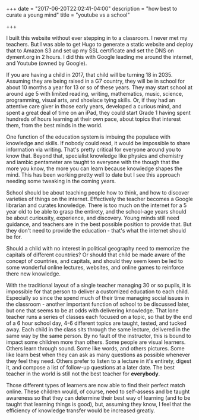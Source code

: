 +++
date = "2017-06-20T22:02:41-04:00"
description = "how best to curate a young mind"
title = "youtube vs a school"

+++

I built this website without ever stepping in to a classroom.  I never met my teachers.  But I was able to get Hugo to generate a static website and deploy that to Amazon S3 and set up my SSL certificate and set the DNS on dyment.org in 2 hours.  I did this with Google leading me around the internet, and Youtube (owned by Google).

If you are having a child in 2017, that child will be turning 18 in 2035.  Assuming they are being raised in a G7 country, they will be in school for about 10 months a year for 13 or so of these years.  They may start school at around age 5 with limited reading, writing, mathematics, music, science, programming, visual arts, and shoelace tying skills.  Or, if they had an attentive care giver in those early years, developed a curious mind, and spent a great deal of time on an iPad, they could start Grade 1 having spent hundreds of hours learning at their own pace, about topics that interest them, from the best minds in the world.

One function of the education system is imbuing the populace with knowledge and skills.  If nobody could read, it would be impossible to share information via writing.  That's pretty critical for everyone around you to know that.  Beyond that, specialist knowledge like physics and chemistry and iambic pentameter are taught to everyone with the though that the more you know, the more you can learn because knowledge shapes the mind.  This has been working pretty well to date but I see this approach needing some tweaking in the coming years.

School should be about teaching people how to think, and how to discover varieties of things on the internet.  Effectively the teacher becomes a Google librarian and curates knowledge.  There is too much on the internet for a 5 year old to be able to grasp the entirety, and the school-age years should be about curiousity, experience, and discovery.  Young minds still need guidance, and teachers are in the best possible position to provide that.  But they don't need to provide the education - that's what the internet should be for.

Should a child with no interest in political geography need to memorize the capitals of different countries?  Or should that child be made aware of the concept of countries, and capitals, and should they seem keen be led to some wonderful online lectures, websites, and online games to reinforce there new knowledge.

With the traditional layout of a single teacher managing 30 or so pupils, it is impossible for that person to deliver a customized education to each child.  Especially so since the spend much of their time managing social issues in the classroom - another important function of school to be discussed later, but one that seems to be at odds with delivering knowledge.  That lone teacher runs a series of classes each focused on a topic, so that by the end of a 6 hour school day, 4-6 different topics are taught, tested, and tucked away.  Each child in the class sits through the same lecture, delivered in the same way by the same person.  By no fault of the instructor, this is bound to impact some children more than others.  Some people are visual learners.  Others learn through sound.  Some like words, and others pictures.  Some like learn best when they can ask as many questions as possible whenever they feel they need.  Others prefer to listen to a lecture in it's entirety, digest it, and compose a list of follow-up questions at a later date.  The best teacher in the world is still not the best teacher for **everybody**.

Those different types of learners are now able to find their perfect match online.  These children would, of course, need to self-assess and be taught awareness so that they can determine their best way of learning (and to be taught that learning things is good), but, assuming they know, I feel that the efficiency of knowledge transfer would be increased greatly.
